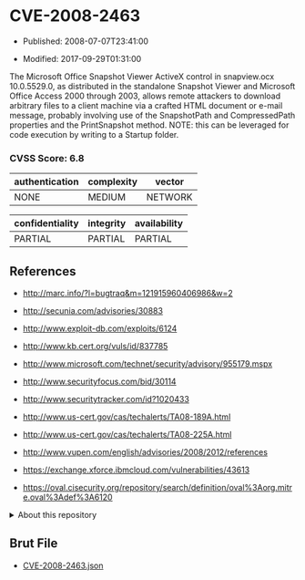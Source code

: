 # CVE-2008-2463

- Published: 2008-07-07T23:41:00

- Modified: 2017-09-29T01:31:00

The Microsoft Office Snapshot Viewer ActiveX control in snapview.ocx 10.0.5529.0, as distributed in the standalone Snapshot Viewer and Microsoft Office Access 2000 through 2003, allows remote attackers to download arbitrary files to a client machine via a crafted HTML document or e-mail message, probably involving use of the SnapshotPath and CompressedPath properties and the PrintSnapshot method. NOTE: this can be leveraged for code execution by writing to a Startup folder.

### CVSS Score: **6.8**

| authentication | complexity | vector |
| --- | --- | --- |
| NONE | MEDIUM | NETWORK |

| confidentiality | integrity | availability |
| --- | --- | --- |
| PARTIAL | PARTIAL | PARTIAL |

## References

* http://marc.info/?l=bugtraq&m=121915960406986&w=2

* http://secunia.com/advisories/30883

* http://www.exploit-db.com/exploits/6124

* http://www.kb.cert.org/vuls/id/837785

* http://www.microsoft.com/technet/security/advisory/955179.mspx

* http://www.securityfocus.com/bid/30114

* http://www.securitytracker.com/id?1020433

* http://www.us-cert.gov/cas/techalerts/TA08-189A.html

* http://www.us-cert.gov/cas/techalerts/TA08-225A.html

* http://www.vupen.com/english/advisories/2008/2012/references

* https://exchange.xforce.ibmcloud.com/vulnerabilities/43613

* https://oval.cisecurity.org/repository/search/definition/oval%3Aorg.mitre.oval%3Adef%3A6120

<details>
<summary>About this repository</summary> 

  This repository is part of the project [Live Hack CVE](https://github.com/Live-Hack-CVE). Main website can be found [www.live-hack.org](https://www.live-hack.org) 
  
  Made by [Sn0wAlice](https://github.com/Sn0wAlice) for the people that care about security and need to have a feed of the latest CVEs. Hope you enjoy it, don't forget to star the repo and follow me on [Twitter](https://twitter.com/Sn0wAlice) and [Github](https://github.com/Sn0wAlice). And that is my [personnal website](https://www.alice-snow.me/)

  - [Home Page](https://github.com/Live-Hack-CVE)
  - [Framework](https://github.com/Live-Hack-CVE/cve-framework)
  - [CVE database](https://github.com/Live-Hack-CVE/full_database)
  - [Changelog](https://github.com/Live-Hack-CVE/Changelog)
</details>

## Brut File

* [CVE-2008-2463.json](https://raw.githubusercontent.com/Live-Hack-CVE/full_database/main/cves/2008/CVE-2008-2463.json)

